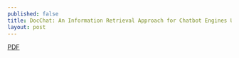 ```yaml
---
published: false
title: DocChat: An Information Retrieval Approach for Chatbot Engines Using Unstructured Documents
layout: post
---
```

[PDF](http://aclweb.org/anthology/P16-1049)

